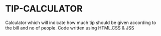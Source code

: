 # TIP-CALCULATOR
 Calculator which will indicate how much tip should be given according to the bill and no of people.
 Code written using HTML.CSS & JSS
 
